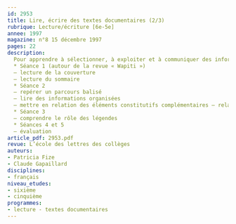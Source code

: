 ```yaml
---
id: 2953
title: Lire, écrire des textes documentaires (2/3)
rubrique: Lecture/écriture [6e-5e]
annee: 1997
magazine: n°8 15 décembre 1997
pages: 22
description: 
  Pour apprendre à sélectionner, à exploiter et à communiquer des informations
  * Séance 1 (autour de la revue « Wapiti »)
  – lecture de la couverture
  – lecture du sommaire
  * Séance 2
  – repérer un parcours balisé
  – lire des informations organisées
  – mettre en relation des éléments constitutifs complémentaires – relation dessin-texte ; relation photographie-légende ; relation dessin-légende, etc.
  * Séance 3
  – comprendre le rôle des légendes
  * Séances 4 et 5
  – évaluation
article_pdf: 2953.pdf
revue: L’école des lettres des collèges
auteurs:
- Patricia Fize
- Claude Gapaillard
disciplines:
- français
niveau_etudes:
- sixième
- cinquième
programmes:
- lecture - textes documentaires
---
```


